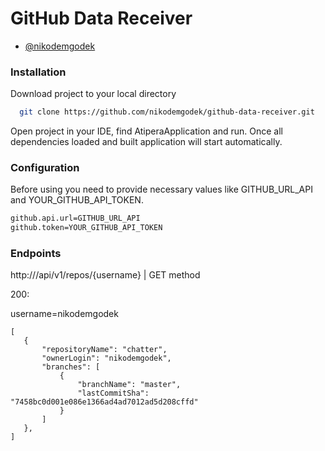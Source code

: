
# GitHub Data Receiver


- [@nikodemgodek](https://www.github.com/nikodemgodek)
### Installation

Download project to your local directory

```bash
  git clone https://github.com/nikodemgodek/github-data-receiver.git
```

Open project in your IDE, find AtiperaApplication and run. Once all dependencies loaded and built application will start automatically.
    
### Configuration

Before using you need to provide necessary values like GITHUB_URL_API and YOUR_GITHUB_API_TOKEN.

```bash
github.api.url=GITHUB_URL_API
github.token=YOUR_GITHUB_API_TOKEN
```

### Endpoints

 http://<FQDN>/api/v1/repos/{username} | GET method

200:

username=nikodemgodek
 ```
 [
    {
        "repositoryName": "chatter",
        "ownerLogin": "nikodemgodek",
        "branches": [
            {
                "branchName": "master",
                "lastCommitSha": "7458bc0d001e086e1366ad4ad7012ad5d208cffd"
            }
        ]
    },
 ]

 ```

